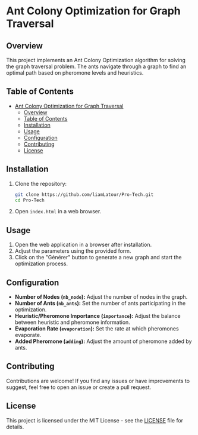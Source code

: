 # Ant Colony Optimization for Graph Traversal

## Overview

This project implements an Ant Colony Optimization algorithm for solving the graph traversal problem. The ants navigate through a graph to find an optimal path based on pheromone levels and heuristics.

## Table of Contents

- [Ant Colony Optimization for Graph Traversal](#ant-colony-optimization-for-graph-traversal)
  - [Overview](#overview)
  - [Table of Contents](#table-of-contents)
  - [Installation](#installation)
  - [Usage](#usage)
  - [Configuration](#configuration)
  - [Contributing](#contributing)
  - [License](#license)

## Installation

1. Clone the repository:

    ```bash
    git clone https://github.com/liamLatour/Pro-Tech.git
    cd Pro-Tech
    ```

2. Open `index.html` in a web browser.

## Usage

1. Open the web application in a browser after installation.
2. Adjust the parameters using the provided form.
3. Click on the "Générer" button to generate a new graph and start the optimization process.

## Configuration

- **Number of Nodes (`nb_node`):** Adjust the number of nodes in the graph.
- **Number of Ants (`nb_ants`):** Set the number of ants participating in the optimization.
- **Heuristic/Pheromone Importance (`importance`):** Adjust the balance between heuristic and pheromone information.
- **Evaporation Rate (`evaporation`):** Set the rate at which pheromones evaporate.
- **Added Pheromone (`adding`):** Adjust the amount of pheromone added by ants.

## Contributing

Contributions are welcome! If you find any issues or have improvements to suggest, feel free to open an issue or create a pull request.

## License

This project is licensed under the MIT License - see the [LICENSE](https://opensource.org/license/mit/) file for details.
